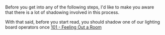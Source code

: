 <!-- TITLE: Training -->
<!-- SUBTITLE: Follow all these steps and you can take the wheel! -->

Before you get into any of the following steps, I'd like to make you aware that there is a lot of shadowing involved in this process.

With that said, before you start read, you should shadow one of our lighting board operators once
[101 - Feeling Out a Room](/lights/training-pages/101)